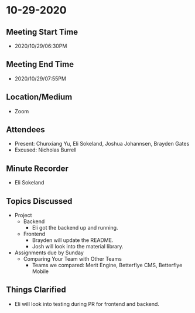 # 10-29-2020

## Meeting Start Time
- 2020/10/29/06:30PM

## Meeting End Time
- 2020/10/29/07:55PM

## Location/Medium
- Zoom

## Attendees
- Present: Chunxiang Yu, Eli Sokeland, Joshua Johannsen, Brayden Gates
- Excused: Nicholas Burrell

## Minute Recorder
- Eli Sokeland

## Topics Discussed
- Project
  - Backend
    - Eli got the backend up and running.
  - Frontend
    - Brayden will update the README.
    - Josh will look into the material library.
- Assignments due by Sunday
  - Comparing Your Team with Other Teams
    - Teams we compared: Merit Engine, Betterflye CMS, Betterflye Mobile

## Things Clarified
- Eli will look into testing during PR for frontend and backend.

